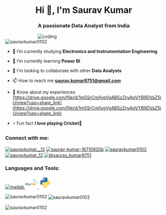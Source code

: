 <h1 align="center">Hi 👋, I'm Saurav Kumar</h1>
<h3 align="center">A passionate Data Analyst from India</h3>

<img align="right" alt="coding" width="400" src="https://cdn.dribbble.com/users/926537/screenshots/4502924/python-2.gif">

<p align="left"> <img src="https://komarev.com/ghpvc/?username=sauravkumar0102&label=Profile%20views&color=0e75b6&style=flat" alt="sauravkumar0102" /> </p>

- 🔭 I’m currently studying **Electronics and Instrumentation Engineering**

- 🌱 I’m currently learning **Power BI**

- 👯 I'm looking to collaborate with other **Data Analysts**

- 📫 How to reach me **saurav.kumar9751@gmail.com**

- 📄 Know about my experiences [https://drive.google.com/file/d/1m5SrCmIIygVgABSzZnyApVYB9DVaZ5jU/view?usp=share_link](https://drive.google.com/file/d/1m5SrCmIIygVgABSzZnyApVYB9DVaZ5jU/view?usp=share_link)

- ⚡ Fun fact **I love playing Cricket🏏**

<h3 align="left">Connect with me:</h3>
<p align="left">
<a href="https://twitter.com/sauravkumar__12" target="blank"><img align="center" src="https://raw.githubusercontent.com/rahuldkjain/github-profile-readme-generator/master/src/images/icons/Social/twitter.svg" alt="sauravkumar__12" height="30" width="40" /></a>
<a href="https://linkedin.com/in/saurav-kumar-16710920b" target="blank"><img align="center" src="https://raw.githubusercontent.com/rahuldkjain/github-profile-readme-generator/master/src/images/icons/Social/linked-in-alt.svg" alt="saurav-kumar-16710920b" height="30" width="40" /></a>
<a href="https://kaggle.com/sauravkumar0102" target="blank"><img align="center" src="https://raw.githubusercontent.com/rahuldkjain/github-profile-readme-generator/master/src/images/icons/Social/kaggle.svg" alt="sauravkumar0102" height="30" width="40" /></a>
<a href="https://instagram.com/sauravkumar_12" target="blank"><img align="center" src="https://raw.githubusercontent.com/rahuldkjain/github-profile-readme-generator/master/src/images/icons/Social/instagram.svg" alt="sauravkumar_12" height="30" width="40" /></a>
<a href="https://www.hackerrank.com/@saurav_kumar9751" target="blank"><img align="center" src="https://raw.githubusercontent.com/rahuldkjain/github-profile-readme-generator/master/src/images/icons/Social/hackerrank.svg" alt="@saurav_kumar9751" height="30" width="40" /></a>
</p>

<h3 align="left">Languages and Tools:</h3>
<p align="left"> <a href="https://www.mathworks.com/" target="_blank" rel="noreferrer"> <img src="https://upload.wikimedia.org/wikipedia/commons/2/21/Matlab_Logo.png" alt="matlab" width="40" height="40"/> </a> <a href="https://www.mysql.com/" target="_blank" rel="noreferrer"> <img src="https://raw.githubusercontent.com/devicons/devicon/master/icons/mysql/mysql-original-wordmark.svg" alt="mysql" width="40" height="40"/> </a> <a href="https://www.python.org" target="_blank" rel="noreferrer"> <img src="https://raw.githubusercontent.com/devicons/devicon/master/icons/python/python-original.svg" alt="python" width="40" height="40"/> </a> </p>

<p><img align="left" src="https://github-readme-stats.vercel.app/api/top-langs?username=sauravkumar0102&show_icons=true&locale=en&layout=compact" alt="sauravkumar0102" /></p>

<p>&nbsp;<img align="center" src="https://github-readme-stats.vercel.app/api?username=sauravkumar0102&show_icons=true&locale=en" alt="sauravkumar0102" /></p>

<p><img align="center" src="https://github-readme-streak-stats.herokuapp.com/?user=sauravkumar0102&" alt="sauravkumar0102" /></p>

